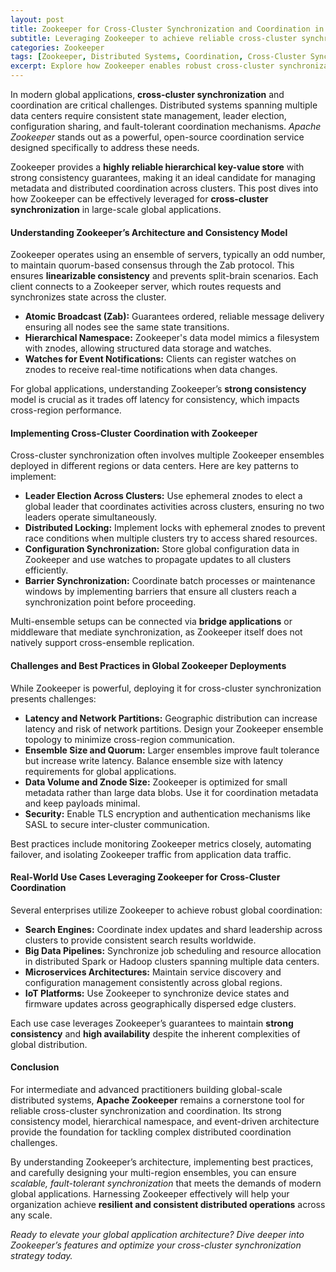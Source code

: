 ```yaml
---
layout: post
title: Zookeeper for Cross-Cluster Synchronization and Coordination in Global Applications
subtitle: Leveraging Zookeeper to achieve reliable cross-cluster synchronization and coordination in distributed global architectures
categories: Zookeeper
tags: [Zookeeper, Distributed Systems, Coordination, Cross-Cluster Synchronization, Global Applications, Big Data, Fault Tolerance]
excerpt: Explore how Zookeeper enables robust cross-cluster synchronization and coordination for global applications, enhancing reliability, consistency, and scalability in distributed environments.
---
```

In modern global applications, **cross-cluster synchronization** and coordination are critical challenges. Distributed systems spanning multiple data centers require consistent state management, leader election, configuration sharing, and fault-tolerant coordination mechanisms. *Apache Zookeeper* stands out as a powerful, open-source coordination service designed specifically to address these needs.

Zookeeper provides a **highly reliable hierarchical key-value store** with strong consistency guarantees, making it an ideal candidate for managing metadata and distributed coordination across clusters. This post dives into how Zookeeper can be effectively leveraged for **cross-cluster synchronization** in large-scale global applications.

#### Understanding Zookeeper’s Architecture and Consistency Model

Zookeeper operates using an ensemble of servers, typically an odd number, to maintain quorum-based consensus through the Zab protocol. This ensures **linearizable consistency** and prevents split-brain scenarios. Each client connects to a Zookeeper server, which routes requests and synchronizes state across the cluster.

- **Atomic Broadcast (Zab):** Guarantees ordered, reliable message delivery ensuring all nodes see the same state transitions.
- **Hierarchical Namespace:** Zookeeper's data model mimics a filesystem with znodes, allowing structured data storage and watches.
- **Watches for Event Notifications:** Clients can register watches on znodes to receive real-time notifications when data changes.

For global applications, understanding Zookeeper’s **strong consistency** model is crucial as it trades off latency for consistency, which impacts cross-region performance.

#### Implementing Cross-Cluster Coordination with Zookeeper

Cross-cluster synchronization often involves multiple Zookeeper ensembles deployed in different regions or data centers. Here are key patterns to implement:

- **Leader Election Across Clusters:** Use ephemeral znodes to elect a global leader that coordinates activities across clusters, ensuring no two leaders operate simultaneously.
- **Distributed Locking:** Implement locks with ephemeral znodes to prevent race conditions when multiple clusters try to access shared resources.
- **Configuration Synchronization:** Store global configuration data in Zookeeper and use watches to propagate updates to all clusters efficiently.
- **Barrier Synchronization:** Coordinate batch processes or maintenance windows by implementing barriers that ensure all clusters reach a synchronization point before proceeding.

Multi-ensemble setups can be connected via **bridge applications** or middleware that mediate synchronization, as Zookeeper itself does not natively support cross-ensemble replication.

#### Challenges and Best Practices in Global Zookeeper Deployments

While Zookeeper is powerful, deploying it for cross-cluster synchronization presents challenges:

- **Latency and Network Partitions:** Geographic distribution can increase latency and risk of network partitions. Design your Zookeeper ensemble topology to minimize cross-region communication.
- **Ensemble Size and Quorum:** Larger ensembles improve fault tolerance but increase write latency. Balance ensemble size with latency requirements for global applications.
- **Data Volume and Znode Size:** Zookeeper is optimized for small metadata rather than large data blobs. Use it for coordination metadata and keep payloads minimal.
- **Security:** Enable TLS encryption and authentication mechanisms like SASL to secure inter-cluster communication.

Best practices include monitoring Zookeeper metrics closely, automating failover, and isolating Zookeeper traffic from application data traffic.

#### Real-World Use Cases Leveraging Zookeeper for Cross-Cluster Coordination

Several enterprises utilize Zookeeper to achieve robust global coordination:

- **Search Engines:** Coordinate index updates and shard leadership across clusters to provide consistent search results worldwide.
- **Big Data Pipelines:** Synchronize job scheduling and resource allocation in distributed Spark or Hadoop clusters spanning multiple data centers.
- **Microservices Architectures:** Maintain service discovery and configuration management consistently across global regions.
- **IoT Platforms:** Use Zookeeper to synchronize device states and firmware updates across geographically dispersed edge clusters.

Each use case leverages Zookeeper’s guarantees to maintain **strong consistency** and **high availability** despite the inherent complexities of global distribution.

#### Conclusion

For intermediate and advanced practitioners building global-scale distributed systems, **Apache Zookeeper** remains a cornerstone tool for reliable cross-cluster synchronization and coordination. Its strong consistency model, hierarchical namespace, and event-driven architecture provide the foundation for tackling complex distributed coordination challenges.

By understanding Zookeeper’s architecture, implementing best practices, and carefully designing your multi-region ensembles, you can ensure *scalable, fault-tolerant synchronization* that meets the demands of modern global applications. Harnessing Zookeeper effectively will help your organization achieve **resilient and consistent distributed operations** across any scale.

*Ready to elevate your global application architecture? Dive deeper into Zookeeper’s features and optimize your cross-cluster synchronization strategy today.*
